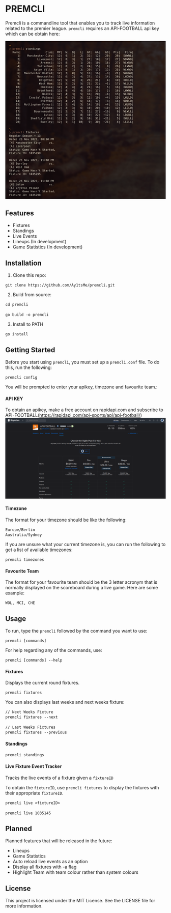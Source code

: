PREMCLI
=======

Premcli is a commandline tool that enables you to track live information related to the premier league. `premcli` requires an API-FOOTBALL api key which can be obtain here:

![Demo](images/demo.png)

Features
--------

* Fixtures
* Standings
* Live Events
* Lineups (In development)
* Game Statistics (In development)

Installation
------------

1. Clone this repo:

``` shell
git clone https://github.com/Ay1tsMe/premcli.git
```

2. Build from source:

``` shell
cd premcli

go build -o premcli
```

3. Install to PATH

``` shell
go install
```

Getting Started
---------------

Before you start using `premcli`, you must set up a `premcli.conf` file. To do this, run the following:

``` shell
premcli config
```

You will be prompted to enter your apikey, timezone and favourite team.:

#### API KEY
To obtain an apikey, make a free account on rapidapi.com and subscribe to API-FOOTBALL(https://rapidapi.com/api-sports/api/api-football/)
![API](images/api.png)

#### Timezone
The format for your timezone should be like the following:

``` shell
Europe/Berlin
Australia/Sydney
```
If you are unsure what your current timezone is, you can run the following to get a list of available timezones:

``` shell
premcli timezones
```

#### Favourite Team
The format for your favourite team should be the 3 letter acronym that is normally displayed on the scoreboard during a live game. Here are some example:

``` shell
WOL, MCI, CHE
```

Usage
-----
To run, type the `premcli` followed by the command you want to use:

``` shell
premcli [commands] 
```

For help regarding any of the commands, use:

``` shell
premcli [commands] --help
```

#### Fixtures
Displays the current round fixtures.

``` shell
premcli fixtures
```

You can also displays last weeks and next weeks fixture:

``` shell
// Next Weeks Fixture
premcli fixtures --next

// Last Weeks Fixtures
premcli fixtures --previous
```

#### Standings

``` shell
premcli standings
```

#### Live Fixture Event Tracker
Tracks the live events of a fixture given a `fixtureID`

To obtain the `fixtureID`, use `premcli fixtures` to display the fixtures with their appropriate `fixtureID`.

``` shell
premcli live <fixtureID>

premcli live 1035145
```



Planned
-------
Planned features that will be released in the future:
* Lineups
* Game Statistics
* Auto reload live events as an option
* Display all fixtures with -a flag
* Highlight Team with team colour rather than system colours

## License
This project is licensed under the MIT License. See the LICENSE file for more information.
